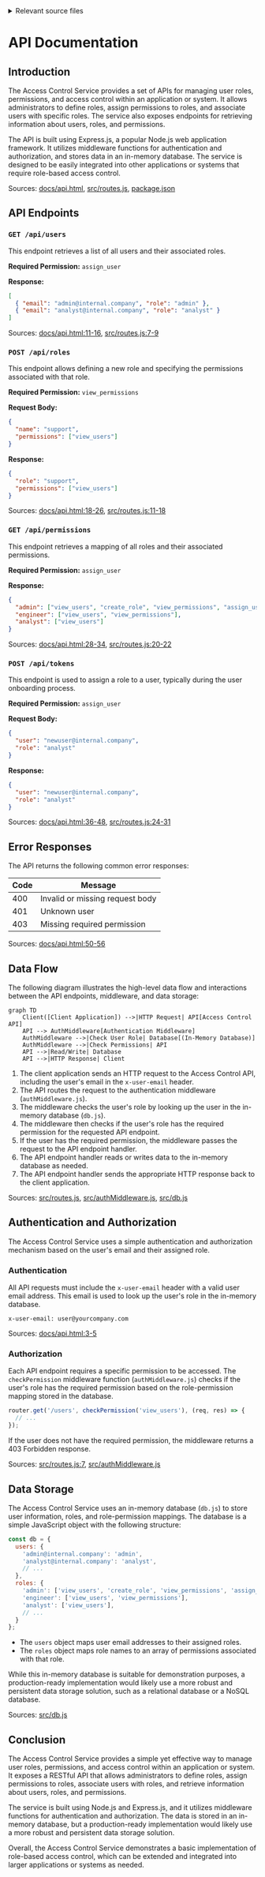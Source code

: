 <details>
<summary>Relevant source files</summary>

The following files were used as context for generating this wiki page:

- [docs/api.html](https://github.com/agattani123/access-control-service/blob/main/docs/api.html)
- [src/routes.js](https://github.com/agattani123/access-control-service/blob/main/src/routes.js)
- [src/authMiddleware.js](https://github.com/agattani123/access-control-service/blob/main/src/authMiddleware.js)
- [src/db.js](https://github.com/agattani123/access-control-service/blob/main/src/db.js)
- [package.json](https://github.com/agattani123/access-control-service/blob/main/package.json)

</details>

# API Documentation

## Introduction

The Access Control Service provides a set of APIs for managing user roles, permissions, and access control within an application or system. It allows administrators to define roles, assign permissions to roles, and associate users with specific roles. The service also exposes endpoints for retrieving information about users, roles, and permissions.

The API is built using Express.js, a popular Node.js web application framework. It utilizes middleware functions for authentication and authorization, and stores data in an in-memory database. The service is designed to be easily integrated into other applications or systems that require role-based access control.

Sources: [docs/api.html](), [src/routes.js](), [package.json]()

## API Endpoints

### `GET /api/users`

This endpoint retrieves a list of all users and their associated roles.

**Required Permission:** `assign_user`

**Response:**

```json
[
  { "email": "admin@internal.company", "role": "admin" },
  { "email": "analyst@internal.company", "role": "analyst" }
]
```

Sources: [docs/api.html:11-16](), [src/routes.js:7-9]()

### `POST /api/roles`

This endpoint allows defining a new role and specifying the permissions associated with that role.

**Required Permission:** `view_permissions`

**Request Body:**

```json
{
  "name": "support",
  "permissions": ["view_users"]
}
```

**Response:**

```json
{
  "role": "support",
  "permissions": ["view_users"]
}
```

Sources: [docs/api.html:18-26](), [src/routes.js:11-18]()

### `GET /api/permissions`

This endpoint retrieves a mapping of all roles and their associated permissions.

**Required Permission:** `assign_user`

**Response:**

```json
{
  "admin": ["view_users", "create_role", "view_permissions", "assign_user"],
  "engineer": ["view_users", "view_permissions"],
  "analyst": ["view_users"]
}
```

Sources: [docs/api.html:28-34](), [src/routes.js:20-22]()

### `POST /api/tokens`

This endpoint is used to assign a role to a user, typically during the user onboarding process.

**Required Permission:** `assign_user`

**Request Body:**

```json
{
  "user": "newuser@internal.company",
  "role": "analyst"
}
```

**Response:**

```json
{
  "user": "newuser@internal.company",
  "role": "analyst"
}
```

Sources: [docs/api.html:36-48](), [src/routes.js:24-31]()

## Error Responses

The API returns the following common error responses:

| Code | Message                     |
|------|------------------------------|
| 400  | Invalid or missing request body |
| 401  | Unknown user                |
| 403  | Missing required permission  |

Sources: [docs/api.html:50-56]()

## Data Flow

The following diagram illustrates the high-level data flow and interactions between the API endpoints, middleware, and data storage:

```mermaid
graph TD
    Client([Client Application]) -->|HTTP Request| API[Access Control API]
    API --> AuthMiddleware[Authentication Middleware]
    AuthMiddleware -->|Check User Role| Database[(In-Memory Database)]
    AuthMiddleware -->|Check Permissions| API
    API -->|Read/Write| Database
    API -->|HTTP Response| Client
```

1. The client application sends an HTTP request to the Access Control API, including the user's email in the `x-user-email` header.
2. The API routes the request to the authentication middleware (`authMiddleware.js`).
3. The middleware checks the user's role by looking up the user in the in-memory database (`db.js`).
4. The middleware then checks if the user's role has the required permission for the requested API endpoint.
5. If the user has the required permission, the middleware passes the request to the API endpoint handler.
6. The API endpoint handler reads or writes data to the in-memory database as needed.
7. The API endpoint handler sends the appropriate HTTP response back to the client application.

Sources: [src/routes.js](), [src/authMiddleware.js](), [src/db.js]()

## Authentication and Authorization

The Access Control Service uses a simple authentication and authorization mechanism based on the user's email and their assigned role.

### Authentication

All API requests must include the `x-user-email` header with a valid user email address. This email is used to look up the user's role in the in-memory database.

```
x-user-email: user@yourcompany.com
```

Sources: [docs/api.html:3-5]()

### Authorization

Each API endpoint requires a specific permission to be accessed. The `checkPermission` middleware function (`authMiddleware.js`) checks if the user's role has the required permission based on the role-permission mapping stored in the database.

```javascript
router.get('/users', checkPermission('view_users'), (req, res) => {
  // ...
});
```

If the user does not have the required permission, the middleware returns a 403 Forbidden response.

Sources: [src/routes.js:7](), [src/authMiddleware.js]()

## Data Storage

The Access Control Service uses an in-memory database (`db.js`) to store user information, roles, and role-permission mappings. The database is a simple JavaScript object with the following structure:

```javascript
const db = {
  users: {
    'admin@internal.company': 'admin',
    'analyst@internal.company': 'analyst',
    // ...
  },
  roles: {
    'admin': ['view_users', 'create_role', 'view_permissions', 'assign_user'],
    'engineer': ['view_users', 'view_permissions'],
    'analyst': ['view_users'],
    // ...
  }
};
```

- The `users` object maps user email addresses to their assigned roles.
- The `roles` object maps role names to an array of permissions associated with that role.

While this in-memory database is suitable for demonstration purposes, a production-ready implementation would likely use a more robust and persistent data storage solution, such as a relational database or a NoSQL database.

Sources: [src/db.js]()

## Conclusion

The Access Control Service provides a simple yet effective way to manage user roles, permissions, and access control within an application or system. It exposes a RESTful API that allows administrators to define roles, assign permissions to roles, associate users with roles, and retrieve information about users, roles, and permissions.

The service is built using Node.js and Express.js, and it utilizes middleware functions for authentication and authorization. The data is stored in an in-memory database, but a production-ready implementation would likely use a more robust and persistent data storage solution.

Overall, the Access Control Service demonstrates a basic implementation of role-based access control, which can be extended and integrated into larger applications or systems as needed.